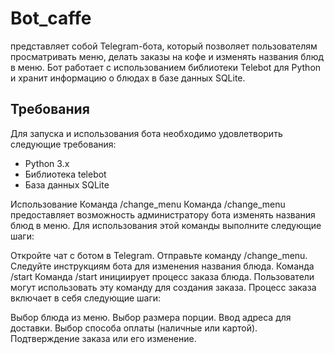 # Bot_caffe
представляет собой Telegram-бота, который позволяет пользователям просматривать меню, делать заказы на кофе и изменять названия блюд в меню. Бот работает с использованием библиотеки Telebot для Python и хранит информацию о блюдах в базе данных SQLite.
## Требования

Для запуска и использования бота необходимо удовлетворить следующие требования:

- Python 3.x
- Библиотека telebot
- База данных SQLite

Использование
Команда /change_menu
Команда /change_menu предоставляет возможность администратору бота изменять названия блюд в меню. Для использования этой команды выполните следующие шаги:

Откройте чат с ботом в Telegram.
Отправьте команду /change_menu.
Следуйте инструкциям бота для изменения названия блюда.
Команда /start
Команда /start инициирует процесс заказа блюда. Пользователи могут использовать эту команду для создания заказа. Процесс заказа включает в себя следующие шаги:

Выбор блюда из меню.
Выбор размера порции.
Ввод адреса для доставки.
Выбор способа оплаты (наличные или картой).
Подтверждение заказа или его изменение.
